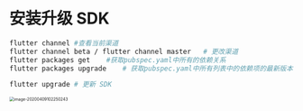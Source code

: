 # 安装升级 SDK

```bash
flutter channel	#查看当前渠道
flutter channel beta / flutter channel master	# 更改渠道
flutter packages get	#获取pubspec.yaml中所有的依赖关系
flutter packages upgrade	# 获取pubspec.yaml中所有列表中的依赖项的最新版本

flutter upgrade # 更新 SDK
```

<img src="https://tva1.sinaimg.cn/large/00831rSTgy1gdnax935lxj30fe05uwfr.jpg" alt="image-20200409102250243" align="left" style="zoom:50%;" />



